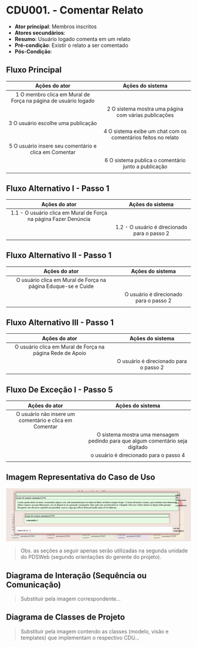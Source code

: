 # CDU001. - Comentar Relato  

- **Ator principal**: Membros inscritos
- **Atores secundários**: 
- **Resumo**: Usuário logado comenta em um relato
- **Pré-condição**: Existir o relato a ser comentado
- **Pós-Condição**: 

## Fluxo Principal

| Ações do ator | Ações do sistema |
| :-----------------: |:-----------------: | 
| 1 O membro clica em Mural de Força na página de usuário logado | |  
| | 2 O sistema mostra uma página com várias publicações |
| 3 O usuário escolhe uma publicação | |
| | 4 O sistema exibe um chat com os comentários feitos no relato |
| 5 O usuário insere seu comentário e clica em Comentar | |
| | 6 O sistema publica o comentário junto a publicação |
| | | 


## Fluxo Alternativo I - Passo 1
| Ações do ator | Ações do sistema |
| :-----------------: | :-----------------: | 
| 1.1 - O usuário clica em Mural de Força na página Fazer Denúncia | |  
| | 1.2 - O usuário é direcionado para o passo 2 |  
| | | 

## Fluxo Alternativo II - Passo 1
| Ações do ator | Ações do sistema |
| :-----------------: | :-----------------: | 
| O usuário clica em Mural de Força na página Eduque-se e Cuide| |
| | O usuário é direcionado para o passo 2 |
| | |

## Fluxo Alternativo III - Passo 1
| Ações do ator | Ações do sistema |
| :-----------------: | :-----------------: | 
| O usuário clica em Mural de Força na página Rede de Apoio | |
| | O usuário é direcionado para o passo 2 |
| | |

## Fluxo De Exceção I - Passo 5
| Ações do ator | Ações do sistema |
| :-----------------: | :-----------------: | 
| O usuário não insere um comentário e clica em Comentar | |
| | O sistema mostra uma mensagem pedindo para que algum comentário seja digitado |
| | o usuário é direcionado para o passo 4 |
| | |

## Imagem Representativa do Caso de Uso
![Comentar Relato](../imagens/Comentar%20relato.png)

> Obs. as seções a seguir apenas serão utilizadas na segunda unidade do PDSWeb (segundo orientações do gerente do projeto).

## Diagrama de Interação (Sequência ou Comunicação)

> Substituir pela imagem correspondente...

## Diagrama de Classes de Projeto

> Substituir pela imagem contendo as classes (modelo, visão e templates) que implementam o respectivo CDU...
